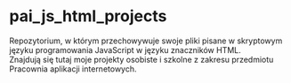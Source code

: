 # pai_js_html_projects
Repozytorium, w którym przechowywuje swoje pliki pisane w skryptowym języku programowania JavaScript w języku znaczników HTML.<br>
Znajdują się tutaj moje projekty osobiste i szkolne z zakresu przedmiotu Pracownia aplikacji internetowych.<br>
